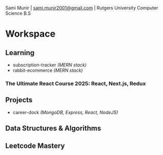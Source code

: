 Sami Munir | sami.munir2001@gmail.com | Rutgers University Computer Science B.S
# Workspace
## Learning
* subscription-tracker *(MERN stack)*
* rabbit-ecommerce *(MERN stack)*
### The Ultimate React Course 2025: React, Next.js, Redux
## Projects
* career-dock *(MongoDB, Express, React, NodeJS)*
## Data Structures & Algorithms
## Leetcode Mastery